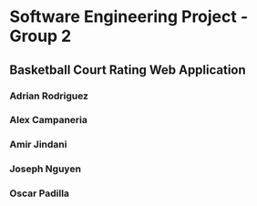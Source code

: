 # Software Engineering Project - Group 2
## Basketball Court Rating Web Application
### Adrian Rodriguez
### Alex Campaneria
### Amir Jindani
### Joseph Nguyen
### Oscar Padilla


